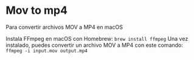 # Mov to mp4

Para convertir archivos MOV a MP4 en macOS

Instala FFmpeg en macOS con Homebrew:
```brew install ffmpeg```
Una vez instalado, puedes convertir un archivo MOV a MP4 con este comando:
```ffmpeg -i input.mov output.mp4```
